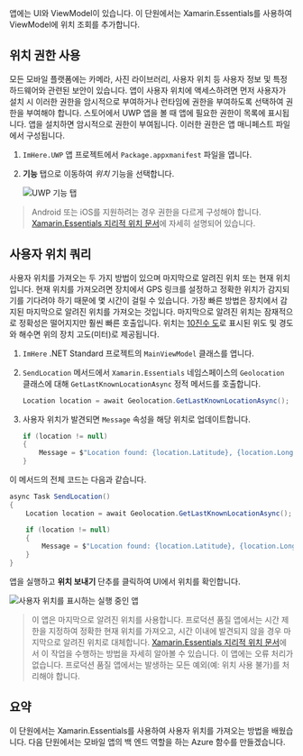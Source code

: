 앱에는 UI와 ViewModel이 있습니다. 이 단원에서는 Xamarin.Essentials를 사용하여 ViewModel에 위치 조회를 추가합니다.

## <a name="enable-location-permissions"></a>위치 권한 사용

모든 모바일 플랫폼에는 카메라, 사진 라이브러리, 사용자 위치 등 사용자 정보 및 특정 하드웨어와 관련된 보안이 있습니다. 앱이 사용자 위치에 액세스하려면 먼저 사용자가 설치 시 이러한 권한을 암시적으로 부여하거나 런타임에 권한을 부여하도록 선택하여 권한을 부여해야 합니다. 스토어에서 UWP 앱을 볼 때 앱에 필요한 권한이 목록에 표시됩니다. 앱을 설치하면 암시적으로 권한이 부여됩니다. 이러한 권한은 앱 매니페스트 파일에서 구성됩니다.

1. `ImHere.UWP` 앱 프로젝트에서 `Package.appxmanifest` 파일을 엽니다.

1. **기능** 탭으로 이동하여 *위치* 기능을 선택합니다.

    ![UWP 기능 탭](../media/4-uwp-location-capability.png)

> Android 또는 iOS를 지원하려는 경우 권한을 다르게 구성해야 합니다. [Xamarin.Essentials 지리적 위치 문서](https://docs.microsoft.com/xamarin/essentials/geolocation?tabs=android#getting-started)에 자세히 설명되어 있습니다.

## <a name="query-for-the-users-location"></a>사용자 위치 쿼리

사용자 위치를 가져오는 두 가지 방법이 있으며 마지막으로 알려진 위치 또는 현재 위치입니다. 현재 위치를 가져오려면 장치에서 GPS 링크를 설정하고 정확한 위치가 감지되기를 기다려야 하기 때문에 몇 시간이 걸릴 수 있습니다. 가장 빠른 방법은 장치에서 감지된 마지막으로 알려진 위치를 가져오는 것입니다. 마지막으로 알려진 위치는 잠재적으로 정확성은 떨어지지만 훨씬 빠른 호출입니다. 위치는 [10진수 도](https://en.wikipedia.org/wiki/Decimal_degrees)로 표시된 위도 및 경도와 해수면 위의 장치 고도(미터)로 제공됩니다.

1. `ImHere` .NET Standard 프로젝트의 `MainViewModel` 클래스를 엽니다.

1. `SendLocation` 메서드에서 `Xamarin.Essentials` 네임스페이스의 `Geolocation` 클래스에 대해 `GetLastKnownLocationAsync` 정적 메서드를 호출합니다.

    ```cs
    Location location = await Geolocation.GetLastKnownLocationAsync();
    ```

1. 사용자 위치가 발견되면 `Message` 속성을 해당 위치로 업데이트합니다.

    ```cs
    if (location != null)
    {
        Message = $"Location found: {location.Latitude}, {location.Longitude}.";
    }
    ```

이 메서드의 전체 코드는 다음과 같습니다.

```cs
async Task SendLocation()
{
    Location location = await Geolocation.GetLastKnownLocationAsync();

    if (location != null)
    {
        Message = $"Location found: {location.Latitude}, {location.Longitude}.";
    }
}
```

앱을 실행하고 **위치 보내기** 단추를 클릭하여 UI에서 위치를 확인합니다.

![사용자 위치를 표시하는 실행 중인 앱](../media/4-running-app-showing-location.png)

> 이 앱은 마지막으로 알려진 위치를 사용합니다. 프로덕션 품질 앱에서는 시간 제한을 지정하여 정확한 현재 위치를 가져오고, 시간 이내에 발견되지 않을 경우 마지막으로 알려진 위치로 대체합니다. [Xamarin.Essentials 지리적 위치 문서](https://docs.microsoft.com/xamarin/essentials/geolocation?tabs=uwp#using-geolocation)에서 이 작업을 수행하는 방법을 자세히 알아볼 수 있습니다. 이 앱에는 오류 처리가 없습니다. 프로덕션 품질 앱에서는 발생하는 모든 예외(예: 위치 사용 불가)를 처리해야 합니다.

## <a name="summary"></a>요약

이 단원에서는 Xamarin.Essentials를 사용하여 사용자 위치를 가져오는 방법을 배웠습니다. 다음 단원에서는 모바일 앱의 백 엔드 역할을 하는 Azure 함수를 만들겠습니다.